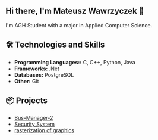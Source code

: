 ## Hi there, I'm Mateusz Wawrzyczek 👋

I'm AGH Student with a major in Applied Computer Science.

## 🛠️ Technologies and Skills

- **Programming Languages::** C, C++, Python, Java
- **Frameworks:** .Net
- **Databases:** PostgreSQL
- **Other:** Git

## 📦 Projects

- [Bus-Manager-2 ](https://github.com/MateuszWawrzyczek/Bus-Manager-2)
- [Security System](https://github.com/MateuszWawrzyczek/Security-System)
- [rasterization of graphics](https://github.com/MateuszWawrzyczek/WFiIS-Grafika-Projekt)


<!--
**MateuszWawrzyczek/MateuszWawrzyczek** is a ✨ _special_ ✨ repository because its `README.md` (this file) appears on your GitHub profile.




Here are some ideas to get you started:

- 🔭 I’m currently working on ...
- 🌱 I’m currently learning ...
- 👯 I’m looking to collaborate on ...
- 🤔 I’m looking for help with ...
- 💬 Ask me about ...
- 📫 How to reach me: ...
- 😄 Pronouns: ...
- ⚡ Fun fact: ...
-->
